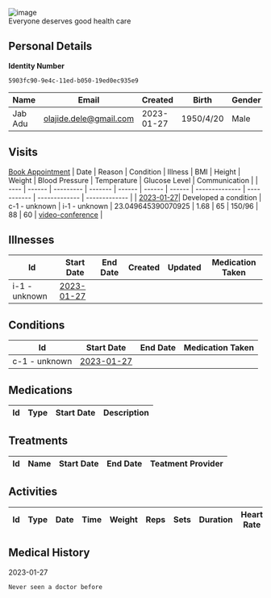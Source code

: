 
![image](https://user-images.githubusercontent.com/110731/191966461-b80f054f-0bb3-41b5-b549-10c34c46387b.png)  
Everyone deserves good health care

## Personal Details

**Identity Number**
````
5903fc90-9e4c-11ed-b050-19ed0ec935e9  
````

| Name | Email | Created | Birth | Gender | Height |
| ---- | ----- | ------- | ----- | ------ | ------ |
| Jab Adu| <olajide.dele@gmail.com> | 2023-01-27   | 1950/4/20| Male | 1.68 |

## Visits
[Book Appointment](https://github.com/project-deserve/clinic-alpha-one/issues/new?assignees=&labels=appointment&template=book-appointment.yml)
| Date | Reason | Condition | Illness | BMI    | Height | Weight | Blood Pressure | Temperature | Glucose Level | Communication | 
| ---- | ------ | --------- | ------- | ------ | ------ | ------ | -------------- | ----------- | ------------- | ------------- | 
| <a href="https://github.com/project-deserve/clinic-alpha-one/issues/91">2023-01-27</a>| Developed a condition | c-1 - unknown    | i-1 - unknown  | 23.049645390070925 | 1.68 | 65 | 150/96          | 88       | 60         | [video-conference](https://pade.chat:5443/ofmeet/5903fc90-9e4c-11ed-b050-19ed0ec935e9-91)       | 

## Illnesses

| Id    | Start Date | End Date | Created | Updated | Medication Taken | 
| ---   | ---------- | -------- | ------- | ------- | ---------------- | 
| i-1 - unknown| <a href="https://github.com/project-deserve/clinic-alpha-one/issues/91">2023-01-27</a>      |          |         |         |                  | 

## Conditions

| Id    | Start Date | End Date | Medication Taken | 
| ---   | ---------- | -------- | ---------------- | 
| c-1 - unknown| <a href="https://github.com/project-deserve/clinic-alpha-one/issues/91">2023-01-27</a>      |          |                  | 

## Medications

| Id  | Type | Start Date | Description | 
| --- | ---- | ---------- | ----------- | 

## Treatments

| Id  | Name | Start Date | End Date | Teatment Provider | 
| --- | ---- | ---------- | -------- | ----------------- | 

## Activities

| Id  | Type | Date | Time | Weight | Reps | Sets | Duration | Heart Rate | Calories Burned | 
| --- | ---- | ---- | ---- | ------ | ---- | ---- | -------- | ---------- | --------------- | 

## Medical History

2023-01-27
```markdown
Never seen a doctor before
```
